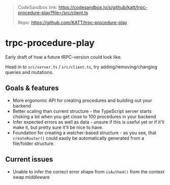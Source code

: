 > CodeSandbox link: https://codesandbox.io/s/github/katt/trpc-procedure-play?file=/src/client.ts
>
> Repo: https://github.com/KATT/trpc-procedure-play

# trpc-procedure-play

Early draft of how a future tRPC-version could look like.

Head in to `src/server.ts` / `src/client.ts`, try adding/removing/changing queries and mutations.

## Goals & features

- More ergonomic API for creating procedures and building out your backend
- Better scaling than current structure - the TypeScript server starts choking a bit when you get close to 100 procedures in your backend
- Infer expected errors as well as data - unsure if this is useful yet or if it'll make it, but pretty sure it'll be nice to have.
- Foundation for creating a watcher-based structure - as you see, that `createRouter()` could easily be automatically generated from a file/folder structure.

## Current issues

- Unable to infer the correct error shape from `isAuthed()` from the context swap middleware
